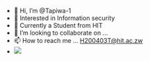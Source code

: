 - 👋 Hi, I’m @Tapiwa-1
- 👀 Interested in Information security
- 🌱 Currently a Student from HIT
- 💞️ I’m looking to collaborate on ...
- 📫 How to reach me ... H200403T@hit.ac.zw
- <img src="https://github-readme-stats.vercel.app/api?username=Tapiwa-1&&show_icons=true&title_color=ffffff&icon_color=bb2acf&text_color=daf7dc&bg_color=151515">

<!---
Tapiwa-1/Tapiwa-1 is a ✨ special ✨ repository because its `README.md` (this file) appears on your GitHub profile.
You can click the Preview link to take a look at your changes.
--->
